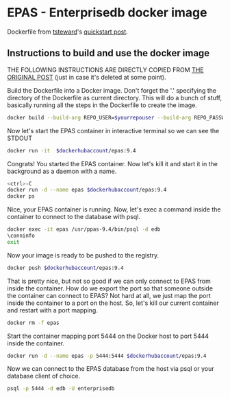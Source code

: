 # EPAS - Enterprisedb docker image

Dockerfile from [tsteward](https://postgresrocks.enterprisedb.com/t5/user/viewprofilepage/user-id/36)'s [quickstart post](https://postgresrocks.enterprisedb.com/t5/EDB-Guides/Docker-EPAS-Quickstart/ba-p/124).

## Instructions to build and use the docker image

THE FOLLOWING INSTRUCTIONS ARE DIRECTLY COPIED FROM [THE ORIGINAL POST](https://postgresrocks.enterprisedb.com/t5/EDB-Guides/Docker-EPAS-Quickstart/ba-p/124) (just in case it's deleted at some point).

Build the Dockerfile into a Docker image. Don't forget the '.' specifying the directory of the Dockerfile as current directory.  This will do a bunch of stuff, basically running all the steps in the Dockerfile to create the image.

```bash
docker build --build-arg REPO_USER=$yourrepouser --build-arg REPO_PASSWORD=$yourrepopassword -t $dockerhubaccount/epas:9.4 .
```

Now let's start the EPAS container in interactive terminal so we can see the STDOUT

```bash
docker run -it  $dockerhubaccount/epas:9.4
```

Congrats!  You started the EPAS container.  Now let's kill it and start it in the background as a daemon with a name.

```bash
<ctrl>-C
docker run -d --name epas $dockerhubaccount/epas:9.4
docker ps
```

Nice, your EPAS container is running.  Now, let's exec a command inside the container to connect to the database with psql.

```bash
docker exec -it epas /usr/ppas-9.4/bin/psql -d edb
\conninfo
exit
```

Now your image is ready to be pushed to the registry.

```bash
docker push $dockerhubaccount/epas:9.4
```

That is pretty nice, but not so good if we can only connect to EPAS from inside the container.  How do we export the port so that someone outside the container can connect to EPAS?  Not hard at all, we just map the port inside the container to a port on the host.  So, let's kill our current container and restart with a port mapping.

```bash
docker rm -f epas
```

Start the container mapping port 5444 on the Docker host to port 5444 inside the container.

```bash
docker run -d --name epas -p 5444:5444 $dockerhubaccount/epas:9.4
```

Now we can connect to the EPAS database from the host via psql or your database client of choice.

```bash
psql -p 5444 -d edb -U enterprisedb
```
